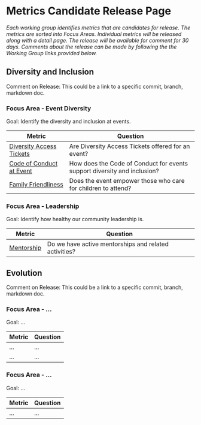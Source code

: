 # Metrics Candidate Release Page

*Each working group identifies metrics that are candidates for release. The metrics are sorted into Focus Areas. Individual metrics will be released along with a detail page. The release will be available for comment for 30 days. Comments about the release can be made by following the the Working Group links provided below.*

## Diversity and Inclusion
Comment on Release: This could be a link to a specific commit, branch, markdown doc.

### Focus Area - Event Diversity

Goal: Identify the diversity and inclusion at events.

| **Metric** | **Question** |
|---|---|
[Diversity Access Tickets](https://chaoss.community/release-prototype-diversity-access-tickets/) | Are Diversity Access Tickets offered for an event?
[Code of Conduct at Event](https://chaoss.community/release-prototype-code-of-conduct-at-event/) | How does the Code of Conduct for events support diversity and inclusion?
[Family Friendliness](https://chaoss.community/release-prototype-family-friendliness/) | Does the event empower those who care for children to attend?

### Focus Area - Leadership

Goal: Identify how healthy our community leadership is.

**Metric** | **Question**
--- | ---
[Mentorship](https://chaoss.community/release-prototype-mentorship/) | Do we have active mentorships and related activities?


## Evolution
Comment on Release: This could be a link to a specific commit, branch, markdown doc.

### Focus Area - ...

Goal: ...

| **Metric** | **Question** |
|---|---|
| ... | ... |
| ... | ... |

### Focus Area - ...

Goal: ...

| **Metric** | **Question** |
|---|---|
| ... | ... |
